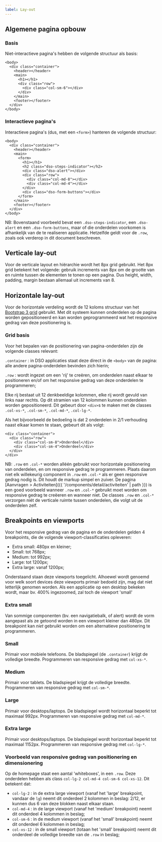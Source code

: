 ```yaml
---
label: Lay-out
---
```


## Algemene pagina opbouw

### Basis
Niet-interactieve pagina's hebben de volgende structuur als basis:
```
<body>
  <div class="container">
    <header></header>
    <main>
      <h1></h1>
      <div class="row">
        <div class="col-sm-6"></div>
      </div>
    </main>
    <footer></footer>
  </div>
</body>
```

### Interactieve pagina's
Interactieve pagina's (dus, met een `<form>`) hanteren de volgende structuur:
```
<body>
  <div class="container">
    <header></header>
    <main>
      <form>
        <h1></h1>
        <h2 class="dso-steps-indicator"></h2>
        <div class="dso-alert"></div>
        <div class="row">
          <div class="col-md-8"></div>
          <div class="col-md-4"></div>
        </div>
        <div class="dso-form-buttons"></div>
      </form>
    </main>
    <footer></footer>
  </div>
</body>
```
NB: Bovenstaand voorbeeld bevat een `.dso-steps-indicator`, een `.dso-alert` en een `.dso-form-buttons`, maar of die onderdelen voorkomen is afhankelijk van de te realiseren applicatie. Hetzelfde geldt voor de `.row`, zoals ook verderop in dit document beschreven.

## Verticale lay-out
Voor de verticale layout en hiërarchie wordt het 8px grid gebruikt. Het 8px grid betekent het volgende: gebruik increments van 8px om de grootte van en ruimte tussen de elementen te tonen op een pagina. Dus height, width, padding, margin bestaan allemaal uit increments van 8.

## Horizontale lay-out
Voor de horizontale verdeling wordt de 12 koloms structuur van het [Bootstrap 3 grid](https://getbootstrap.com/docs/3.3/css/#grid) gebruikt. Met dit systeem kunnen onderdelen op de pagina worden gepositioneerd en kan worden geprogrammeerd wat het responsive gedrag van deze positionering is.

### Grid basis
Voor het bepalen van de positionering van pagina-onderdelen zijn de volgende classes relevant:

`.container` : in DSO applicaties staat deze direct in de `<body>` van de pagina: alle andere pagina-onderdelen bevinden zich hierin;

`.row` : wordt ingezet om een 'rij' te creëren, om onderdelen naast elkaar te positioneren en/of om het responsive gedrag van deze onderdelen te programmeren;

Elke rij bestaat uit 12 denkbeeldige kolommen, elke rij wordt gevuld van links naar rechts. Op dit stramien van 12 kolommen kunnen onderdelen worden gepositioneerd. Dit gebeurt door `<div>`s te maken met de classes `.col-xs-*`, `.col-sm-*`, `.col-md-*`, `.col-lg-*`.

Als het bijvoorbeeld de bedoeling is dat 2 onderdelen in 2/1 verhouding naast elkaar komen te staan, gebeurt dit als volgt:
```
<div class="container">
  <div class="row">
    <div class="col-sm-8">Onderdeel</div>
    <div class="col-sm-4">Onderdeel</div>
  </div>
</div>
```
NB: `.row` en `.col-*` worden alléén gebruikt voor horizontale positionering van onderdelen, en om responsive gedrag te programmeren. Plaats daarom niet elk willekeurig component in  `.row` en `.col-*`  als er geen responsive gedrag nodig is. Dit houdt de markup simpel en zuiver. De pagina [Aanvragen > Activiteiten]({{ '/components/detail/activiteiten' | path }}) is een goed voorbeeld wanneer `.row` en `.col-*` gebruikt moet worden om responsive gedrag te creëeren en wanneer niet. De classes `.row` en `.col-*` verzorgen niét de verticale ruimte tussen onderdelen, die volgt uit de onderdelen zelf.

## Breakpoints en viewports
Voor het responsive gedrag van de pagina en de onderdelen gelden 4 breakpoints, die de volgende viewport-classificaties opleveren:
* Extra small: 480px en kleiner;
* Small: tot 768px;
* Medium: tot 992px;
* Large: tot 1200px;
* Extra large: vanaf 1200px;

Onderstaand staan deze viewports toegelicht. Alhoewel wordt genoemd voor welk soort devices deze viewports primair bedoeld zijn, mag dat niet letterlijk genomen worden. Als een applicatie op een desktop bekeken wordt, maar bv. 400% ingezoomed, zal toch de viewport 'small'

### Extra small
Van sommige componenten (bv. een navigatiebalk, of alert) wordt de vorm aangepast als ze getoond worden in een viewport kleiner dan 480px.
Dit breakpoint kan _niet_ gebruikt worden om een alternatieve positionering te programmeren.

### Small
Primair voor mobiele telefoons. De bladspiegel (de `.container`) krijgt de volledige breedte.
Programmeren van responsive gedrag met `col-xs-*`.

### Medium
Primair voor tablets. De bladspiegel krijgt de volledige breedte.
Programmeren van responsive gedrag met `col-sm-*`.

### Large
Primair voor desktops/laptops. De bladspiegel wordt horizontaal beperkt tot maximaal 992px.
Programmeren van responsive gedrag met `col-md-*`.

### Extra large
Primair voor desktops/laptops. De bladspiegel wordt horizontaal beperkt tot maximaal 1152px.
Programmeren van responsive gedrag met `col-lg-*`.

### Voorbeeld van responsive gedrag van positionering en dimensionering
Op de homepage staat een aantal 'whiteboxes', in een `.row`. Deze onderdelen hebben als class `col-lg-2 col-md-4 col-sm-6 col-xs-12`. Dit betekent dat:
- `col-lg-2` : in de extra large viewport (vanaf het 'large' breakpoint, vandaar de `lg`) neemt dit onderdeel 2 kolommen in beslag: 2/12, er kunnen dus 6 van deze blokken naast elkaar staan.
- `col-md-4` : in de large viewport (vanaf het 'medium' breakpoint) neemt dit onderdeel 4 kolommen in beslag;
- `col-sm-6` : in de medium viewport (vanaf het 'small' breakpoint) neemt dit onderdeel 6 kolommen in beslag;
- `col-xs-12` : in de small viewport (totaan het 'small' breakpoint) neemt dit onderdeel de volledige breedte van de `.row` in beslag;
